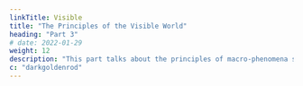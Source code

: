 ```yaml
---
linkTitle: Visible
title: "The Principles of the Visible World"
heading: "Part 3"
# date: 2022-01-29
weight: 12
description: "This part talks about the principles of macro-phenomena such as heavenly bodies"
c: "darkgoldenrod"
---
```




